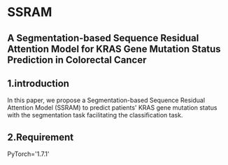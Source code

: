SSRAM
=
## A Segmentation-based Sequence Residual Attention Model for KRAS Gene Mutation Status Prediction in Colorectal Cancer
## 1.introduction
In this paper, we propose a Segmentation-based Sequence Residual Attention Model (SSRAM) to predict patients' KRAS gene mutation status with the segmentation task facilitating the classification task.
## 2.Requirement
PyTorch='1.7.1'
